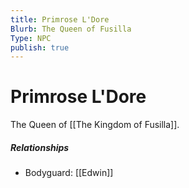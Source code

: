 ```yaml
---
title: Primrose L'Dore
Blurb: The Queen of Fusilla
Type: NPC
publish: true
---
```


# Primrose L'Dore

The Queen of [[The Kingdom of Fusilla]].

##### Relationships

- Bodyguard: [[Edwin]]
